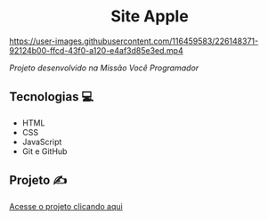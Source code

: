 <h1 align="center"> Site Apple </h1>

https://user-images.githubusercontent.com/116459583/226148371-92124b00-ffcd-43f0-a120-e4af3d85e3ed.mp4

*Projeto desenvolvido na Missão Você Programador*

 ## Tecnologias 💻
- HTML
- CSS
- JavaScript
- Git e GitHub
## Projeto ✍️
[Acesse o projeto clicando aqui](https://iphoneproject.netlify.app/)
